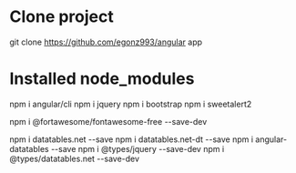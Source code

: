 # Clone project

git clone https://github.com/egonz993/angular app

# Installed node_modules

npm i angular/cli
npm i jquery
npm i bootstrap
npm i sweetalert2

npm i @fortawesome/fontawesome-free --save-dev

npm i datatables.net --save
npm i datatables.net-dt --save
npm i angular-datatables --save
npm i @types/jquery --save-dev
npm i @types/datatables.net --save-dev